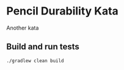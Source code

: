 # Pencil Durability Kata

Another kata


## Build and run tests

```bash
./gradlew clean build
```

